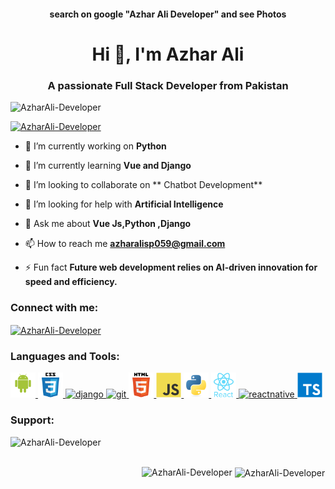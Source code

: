 <h4 align="center">search on google "Azhar Ali Developer" and see Photos </h4>
<h1 align="center">Hi 👋, I'm Azhar Ali</h1>
<h3 align="center">A passionate Full Stack Developer from Pakistan</h3>

<p align="left"> <img src="https://komarev.com/ghpvc/?username=AzharAli-Developer&label=Profile%20views&color=0e75b6&style=flat" alt="AzharAli-Developer" /> </p>

<p align="left"> <a href="https://github.com/ryo-ma/github-profile-trophy"><img src="https://github-profile-trophy.vercel.app/?username=AzharAli-Developer" alt="AzharAli-Developer" /></a> </p>

- 🔭 I’m currently working on **Python**

- 🌱 I’m currently learning **Vue and Django**

- 👯 I’m looking to collaborate on ** Chatbot Development**

- 🤝 I’m looking for help with **Artificial Intelligence**

- 💬 Ask me about **Vue Js,Python ,Django**

- 📫 How to reach me **azharalisp059@gmail.com**

- ⚡ Fun fact **Future web development relies on AI-driven innovation for speed and efficiency.**

<h3 align="left">Connect with me:</h3>
<p align="left">
<a href="https://linkedin.com/in/azhar ali" target="blank"><img align="center" src="https://raw.githubusercontent.com/rahuldkjain/github-profile-readme-generator/master/src/images/icons/Social/linked-in-alt.svg" alt="AzharAli-Developer" height="30" width="40" /></a>
</p>

<h3 align="left">Languages and Tools:</h3>
<p align="left"> <a href="https://developer.android.com" target="_blank" rel="noreferrer"> <img src="https://raw.githubusercontent.com/devicons/devicon/master/icons/android/android-original-wordmark.svg" alt="android" width="40" height="40"/> </a> <a href="https://www.w3schools.com/css/" target="_blank" rel="noreferrer"> <img src="https://raw.githubusercontent.com/devicons/devicon/master/icons/css3/css3-original-wordmark.svg" alt="css3" width="40" height="40"/> </a> <a href="https://www.djangoproject.com/" target="_blank" rel="noreferrer"> <img src="https://cdn.worldvectorlogo.com/logos/django.svg" alt="django" width="40" height="40"/> </a> <a href="https://git-scm.com/" target="_blank" rel="noreferrer"> <img src="https://www.vectorlogo.zone/logos/git-scm/git-scm-icon.svg" alt="git" width="40" height="40"/> </a> <a href="https://www.w3.org/html/" target="_blank" rel="noreferrer"> <img src="https://raw.githubusercontent.com/devicons/devicon/master/icons/html5/html5-original-wordmark.svg" alt="html5" width="40" height="40"/> </a> <a href="https://developer.mozilla.org/en-US/docs/Web/JavaScript" target="_blank" rel="noreferrer"> <img src="https://raw.githubusercontent.com/devicons/devicon/master/icons/javascript/javascript-original.svg" alt="javascript" width="40" height="40"/> </a> <a href="https://www.python.org" target="_blank" rel="noreferrer"> <img src="https://raw.githubusercontent.com/devicons/devicon/master/icons/python/python-original.svg" alt="python" width="40" height="40"/> </a> <a href="https://reactjs.org/" target="_blank" rel="noreferrer"> <img src="https://raw.githubusercontent.com/devicons/devicon/master/icons/react/react-original-wordmark.svg" alt="react" width="40" height="40"/> </a> <a href="https://reactnative.dev/" target="_blank" rel="noreferrer"> <img src="https://reactnative.dev/img/header_logo.svg" alt="reactnative" width="40" height="40"/> </a> <a href="https://www.typescriptlang.org/" target="_blank" rel="noreferrer"> <img src="https://raw.githubusercontent.com/devicons/devicon/master/icons/typescript/typescript-original.svg" alt="typescript" width="40" height="40"/> </a> </p>

<h3 align="left">Support:</h3>
<p><a href="https://www.buymeacoffee.com/AzharAli-Developer"> <img align="left" src="https://cdn.buymeacoffee.com/buttons/v2/default-yellow.png" height="50" width="210" alt="AzharAli-Developer" /></a></p><br><br>

<p><img align="left" src="https://github-readme-stats.vercel.app/api/top-langs?username=AzharAli-Developer&show_icons=true&locale=en&layout=compact" alt="AzharAli-Developer" /></p>

<p>&nbsp;<img align="center" src="https://github-readme-stats.vercel.app/api?username=AzharAli-Developer&show_icons=true&locale=en" alt="AzharAli-Developer" /></p>

